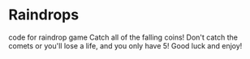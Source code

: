 Raindrops
=========

code for raindrop game
Catch all of the falling coins!
Don't catch the comets or you'll lose a life, and you only have 5!
Good luck and enjoy!
